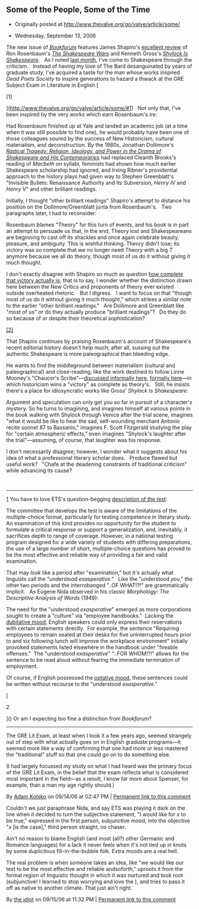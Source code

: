 ## Some of the People, Some of the Time

 * Originally posted at http://www.thevalve.org/go/valve/article/some/

* Wednesday, September 13, 2006 

The new issue of [_Bookforum_](http://www.bookforum.net/) features James Shapiro's [excellent review](http://www.bookforum.net/shapiro.html) of Ron Rosenbaum's [_The Shakespeare Wars_](http://www.amazon.com/exec/obidos/ASIN/0375503390/diesekoschmar-20) and Kenneth Gross's [_Shylock Is Shakespeare_](http://www.amazon.com/exec/obidos/ASIN/0226309770/diesekoschmar-20).   As I noted [last month](http://acephalous.typepad.com/acephalous/2006/08/today_i_finally.html), I've come to Shakespeare through the criticism.   Instead of having my love of The Bard desanguinated by years of graduate study, I've acquired a taste for the man whose works inspired _Dead Poets Society_ to inspire generations to hazard a thwack at the GRE Subject Exam in Literature in English.[

[1]

](http://www.thevalve.org/go/valve/article/some/#1)   Not only that, I've been inspired by the very works which earn Rosenbaum's ire:

Had Rosenbaum finished up at Yale and landed an academic job (at a time when it was still possible to find one), he would probably have been one of those colleagues soured by the success of New Historicism, cultural materialism, and deconstruction. By the 1980s, Jonathan Dollimore's [_Radical Tragedy: Religion, Ideology, and Power in the Drama of Shakespeare and His Contemporaries_](http://www.amazon.com/exec/obidos/ASIN/0822333473/diesekoschmar-20) had replaced Cleanth Brooks's reading of _Macbeth_ on syllabi, feminists had shown how much earlier Shakespeare scholarship had ignored, and Irving Ribner's providential approach to the history plays had given way to Stephen Greenblatt's "Invisible Bullets: Renaissance Authority and Its Subversion, _Henry IV_ and _Henry V_" and other brilliant readings.

Initially, I thought "other brilliant readings" Shapiro's attempt to distance his position on the Dollimore/Greenblatt junta from Rosenbaum's.   Two paragraphs later, I had to reconsider:

Rosenbaum blames "Theory" for this turn of events, and his book is in part an attempt to persuade us that, in the end, Theory lost and Shakespeareans are beginning to cast off its shackles and once again celebrate beauty, pleasure, and ambiguity. This is wishful thinking. Theory didn't lose; its victory was so complete that we no longer need Theory with a big _T_ anymore because we all do theory, though most of us do it without giving it much thought.

I don't exactly disagree with Shapiro so much as question [how complete that victory actually is](http://acephalous.typepad.com/acephalous/2006/08/proselytical_gl.html); that is to say, I wonder whether the distinction drawn here between the New Critics and proponents of theory ever existed outside overheated rhetoric.   But I digress.   I want to focus on that "though most of us do it without giving it much thought," which strikes a similar note to the earlier "other brilliant readings."   Are Dollimore and Greenblatt like "most of us" or do they actually produce "brilliant readings"?   Do they do so because of or despite their theoretical sophistication?

[[2]](#2)  

That Shapiro continues by praising Rosenbaum's account of Shakespeare's recent editorial history doesn't help much; after all, sussing out the authentic Shakespeare is more paleographical than bleeding edge.  

He wants to find the middleground between materialism (cultural and paleographical) and close-reading, like the work destined to follow Linne Mooney's "Chaucer's Scribe"—[discussed informally here](http://unlocked-wordhoard.blogspot.com/2006/02/chaucers-accursed-scribe.html), [formally here](http://muse.jhu.edu/journals/chaucer_review/v041/41.2casey.html)—in which historicism wins a "victory" as complete as theory's.   Still, he insists there's a place for idiosyncratic works like Gross' _Shylock Is Shakespeare_:

Argument and speculation can only get you so far in pursuit of a character's mystery. So he turns to imagining, and imagines himself at various points in the book walking with Shylock through Venice after the trial scene, imagines "what it would be like to hear the sad, self-wounding merchant Antonio recite sonnet 87 to Bassanio," imagines F. Scott Fitzgerald studying the play for "certain atmospheric effects," even imagines "Shylock's laughter after the trial"—assuming, of course, that laughter was his response.

I don't necessarily disagree; however, I wonder what it suggests about his idea of what a professional literary scholar does.   Produce flawed but useful work?   "Chafe at the deadening constraints of traditional criticism" while advancing its cause?

 

* * *

[1]() You have to love ETS's question-begging [description of the test](http://www.ets.org/portal/site/ets/menuitem.1488512ecfd5b8849a77b13bc3921509/?vgnextoid=ed952d3631df4010VgnVCM10000022f95190RCRD&vgnextchannel=6ef946f1674f4010VgnVCM10000022f95190RCRD):

The committee that develops the test is aware of the limitations of the multiple-choice format, particularly for testing competence in literary study. An examination of this kind provides no opportunity for the student to formulate a critical response or support a generalization, and, inevitably, it sacrifices depth to range of coverage. However, in a national testing program designed for a wide variety of students with differing preparations, the use of a large number of short, multiple-choice questions has proved to be the most effective and reliable way of providing a fair and valid examination.

That may _look_ like a period after "examination," but it's actually what linguists call the "understood _exasperative_."   Like the "understood _you_," the other two periods and the interrobanged "..OF WHAT!?!" are grammatically implicit.   As Eugene Nida observed in his classic _Morphology: The Descriptive Analysis of Words_ (1949):

The need for the "understood _exasperative_" emerged as more corporations sought to create a "culture" via "employee handbooks."  Lacking the [dubitative mood](http://www.sil.org/linguistics/glossaryOfLinguisticTerms/WhatIsDubitativeMood.htm), English speakers could only express their reservations with certain statements directly.  For example, the sentence "Requiring employees to remain seated at their desks for five uninterrupted hours prior to and six following lunch will improve the workplace environment" initially provoked statements listed elsewhere in the handbook under "fireable offenses."  The "understood _exasperative_" "..FOR WHOM!?!" allows for the sentence to be read aloud without fearing the immediate termination of employment.

Of course, if English possessed the [optative mood](http://www.sil.org/linguistics/GlossaryofLinguisticTerms/WhatIsOptativeMood.htm), these sentences could be written without recourse to the "understood _exasperative_."

[

2

]() Or am I expecting too fine a distinction from _Bookforum_?

---

The GRE Lit Exam, at least when I took it a few years ago, seemed strangely out of step with what actually goes on in English graduate programs—it seemed more like a way of confirming that one had more or less mastered the "traditional" stuff so that one could go on to do something else.  

(I had largely focussed my study on what I had heard was the primary focus of the GRE Lit Exam, in the belief that the exam reflects what is considered most important in the field—as a result, I know far more about Spenser, for example, than a man my age rightly should.)

By [Adam Kotsko](http://www.adamkotsko.com/weblog) on 09/14/06 at 02:47 PM | [Permanent link to this comment](http://www.thevalve.org/go/valve/article/some/#11428)
[]()

Couldn't we just paraphrase Nida, and say ETS was playing it dark on the line when it decided to turn the subjective statement, "I would like for _x_ to be true," expressed in the first person, subjunctive mood, into the objective "_x_ [is the case]," third person straight, no chaser.

Ain't no reason to blame English (and most (all?) other Germanic and Romance languages) for a lack it never feels when it's not tied up in knots by some duplicitous fill-in-the-bubble folk. Extra moods are a real hell.

The real problem is when someone takes an idea, like "we would like our test to be the most effective and reliable andsoforth," uproots it from the formal region of linguistic thought in which it was nurtured and took root (subjunctive! I learned to stop worrying and love  the  ), and tries to pass it off as native to another climate. That just ain't right.

By [the idiot](http://avillageidiot.org) on 09/15/06 at 11:32 PM | [Permanent link to this comment](http://www.thevalve.org/go/valve/article/some/#11452)

